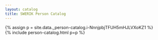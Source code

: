 ```yaml
---
layout: catalog
title: SWERIK Person Catalog
---
```

{% assign p = site.data._person-catalog.i-NnnjpbjTFUH5mHJLVXoKZ1 %}
{% include person-catalog.html p=p %}

